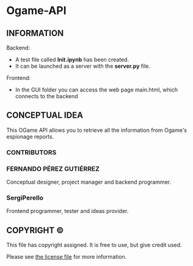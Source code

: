 # Ogame-API

## INFORMATION

Backend:
 - A test file called **Init.ipynb** has been created.
 - It can be launched as a server with the **server.py** file.

Frontend:
 - In the GUI folder you can access the web page main.html, which connects to the backend
 
## CONCEPTUAL IDEA

This OGame API allows you to retrieve all the information from Ogame's espionage reports.

### CONTRIBUTORS

### FERNANDO PÉREZ GUTIÉRREZ
Conceptual designer, project manager and backend programmer.

### SergiPerello
Frontend programmer, tester and ideas provider.

## COPYRIGHT ©
 
This file has copyright assigned.
It is free to use, but give credit used.

Please see [the license file](LICENSE) for more information.
